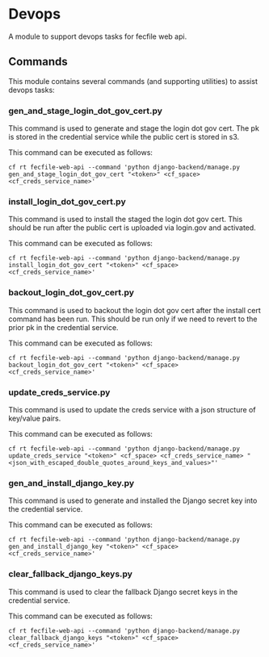 # Devops

A module to support devops tasks for fecfile web api.

## Commands

This module contains several commands (and supporting utilities) to assist devops tasks:

### gen_and_stage_login_dot_gov_cert.py
This command is used to generate and stage the login dot gov cert.  The pk is stored in the credential service while the public cert is stored in s3.

This command can be executed as follows:
```
cf rt fecfile-web-api --command 'python django-backend/manage.py gen_and_stage_login_dot_gov_cert "<token>" <cf_space> <cf_creds_service_name>'
```

### install_login_dot_gov_cert.py
This command is used to install the staged the login dot gov cert.  This should be run after the public cert is uploaded via login.gov and activated.

This command can be executed as follows:
```
cf rt fecfile-web-api --command 'python django-backend/manage.py install_login_dot_gov_cert "<token>" <cf_space> <cf_creds_service_name>'
```

### backout_login_dot_gov_cert.py
This command is used to backout the login dot gov cert after the install cert command has been run.  This should be run only if we need to revert to the prior pk in the credential service.

This command can be executed as follows:
```
cf rt fecfile-web-api --command 'python django-backend/manage.py backout_login_dot_gov_cert "<token>" <cf_space> <cf_creds_service_name>'
```

### update_creds_service.py
This command is used to update the creds service with a json structure of key/value pairs.

This command can be executed as follows:
```
cf rt fecfile-web-api --command 'python django-backend/manage.py update_creds_service "<token>" <cf_space> <cf_creds_service_name> "<json_with_escaped_double_quotes_around_keys_and_values>"'
```

### gen_and_install_django_key.py
This command is used to generate and installed the Django secret key into the credential service.

This command can be executed as follows:
```
cf rt fecfile-web-api --command 'python django-backend/manage.py gen_and_install_django_key "<token>" <cf_space> <cf_creds_service_name>'
```

### clear_fallback_django_keys.py
This command is used to clear the fallback Django secret keys in the credential service.

This command can be executed as follows:
```
cf rt fecfile-web-api --command 'python django-backend/manage.py clear_fallback_django_keys "<token>" <cf_space> <cf_creds_service_name>'
```
